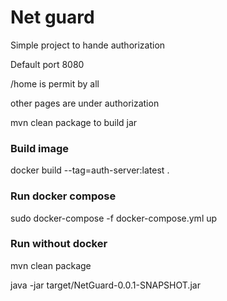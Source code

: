 # Net guard

Simple project to hande authorization

Default port 8080

/home is permit by all 

other pages are under authorization

mvn clean package to build jar

### Build image

docker build --tag=auth-server:latest .

### Run docker compose

sudo docker-compose -f docker-compose.yml up


### Run without docker

mvn clean package

java -jar target/NetGuard-0.0.1-SNAPSHOT.jar  

